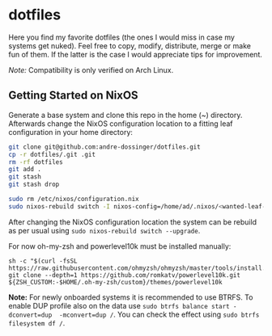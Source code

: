 # dotfiles

Here you find my favorite dotfiles (the ones I would miss in case my systems get nuked). Feel free to copy, modify, distribute, merge or make fun of them. If the latter is the case I would appreciate tips for improvement.

*Note:* Compatibility is only verified on Arch Linux.

## Getting Started on NixOS
Generate a base system and clone this repo in the home (~) directory. Afterwards change the NixOS configuration location to a fitting leaf configuration in your home directory:
``` sh
git clone git@github.com:andre-dossinger/dotfiles.git
cp -r dotfiles/.git .git
rm -rf dotfiles
git add .
git stash
git stash drop

sudo rm /etc/nixos/configuration.nix
sudo nixos-rebuild switch -I nixos-config=/home/ad/.nixos/<wanted-leaf-configuration>.leaf.nix
```
After changing the NixOS configuration location the system can be rebuild as per usual using `sudo nixos-rebuild switch --upgrade`.

For now oh-my-zsh and powerlevel10k must be installed manually:
```
sh -c "$(curl -fsSL https://raw.githubusercontent.com/ohmyzsh/ohmyzsh/master/tools/install.sh)"
git clone --depth=1 https://github.com/romkatv/powerlevel10k.git ${ZSH_CUSTOM:-$HOME/.oh-my-zsh/custom}/themes/powerlevel10k
```

**Note:** For newly onboarded systems it is recommended to use BTRFS. To enable DUP profile also on the data use `sudo btrfs balance start -dconvert=dup  -mconvert=dup /`. You can check the effect using `sudo btrfs filesystem df /`.

